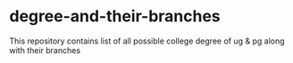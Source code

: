 # degree-and-their-branches
This repository contains list of all possible college degree of ug &amp; pg along with their branches
